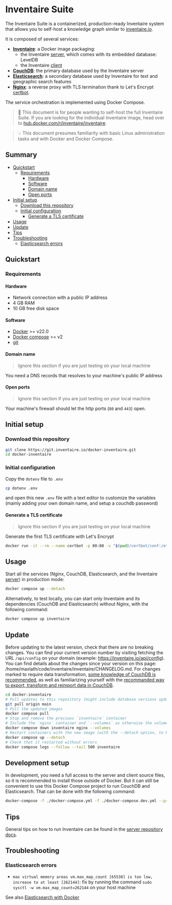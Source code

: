 # Inventaire Suite

The Inventaire Suite is a containerized, production-ready Inventaire system that allows you to self-host a knowledge graph similar to [inventaire.io](https://inventaire.io).

It is composed of several services:
* **[Inventaire](https://hub.docker.com/r/inventaire/inventaire)**: a Docker image packaging:
  * the Inventaire [server](https://git.inventaire.io/inventaire/), which comes with its embedded database: LevelDB
  * the Inventaire [client](https://git.inventaire.io/inventaire-client/)
* **[CouchDB](https://hub.docker.com/_/couchdb)**: the primary database used by the Inventaire server
* **[Elasticsearch](https://hub.docker.com/_/elasticsearch)**: a secondary database used by Inventaire for text and geographic search features
* **[Nginx](https://hub.docker.com/_/nginx)**: a reverse proxy with TLS termination thank to Let's Encrypt [certbot](https://hub.docker.com/r/certbot/certbot).

The service orchestration is implemented using Docker Compose.

> 🔧 This document is for people wanting to self-host the full Inventaire Suite. If you are looking for the individual Inventaire image, head over to [hub.docker.com/r/inventaire/inventaire](https://hub.docker.com/r/inventaire/inventaire).

> 💡 This document presumes familiarity with basic Linux administration tasks and with Docker and Docker Compose.

## Summary

<!-- START doctoc generated TOC please keep comment here to allow auto update -->
<!-- DON'T EDIT THIS SECTION, INSTEAD RE-RUN doctoc TO UPDATE -->

- [Quickstart](#quickstart)
  - [Requirements](#requirements)
    - [Hardware](#hardware)
    - [Software](#software)
    - [Domain name](#domain-name)
    - [Open ports](#open-ports)
- [Initial setup](#initial-setup)
  - [Download this repository](#download-this-repository)
  - [Initial configuration](#initial-configuration)
    - [Generate a TLS certificate](#generate-a-tls-certificate)
- [Usage](#usage)
- [Update](#update)
- [Tips](#tips)
- [Troubleshooting](#troubleshooting)
  - [Elasticsearch errors](#elasticsearch-errors)

<!-- END doctoc generated TOC please keep comment here to allow auto update -->

## Quickstart
### Requirements
#### Hardware
* Network connection with a public IP address
* 4 GB RAM
* 10 GB free disk space

#### Software
* [Docker](https://docs.docker.com/get-started/get-docker/) >= v22.0
* [Docker compose](https://docs.docker.com/compose/gettingstarted/) >= v2
* [git](https://git-scm.com/)

#### Domain name
> Ignore this section if you are just testing on your local machine

You need a DNS records that resolves to your machine's public IP address

#### Open ports
> Ignore this section if you are just testing on your local machine

Your machine's firewall should let the http ports (`80` and `443`) open.

## Initial setup

### Download this repository
```sh
git clone https://git.inventaire.io/docker-inventaire.git
cd docker-inventaire
```

### Initial configuration
Copy the `dotenv` file to `.env`
```sh
cp dotenv .env
```
and open this new `.env` file with a text editor to customize the variables (mainly adding your own domain name, and setup a couchdb password)

#### Generate a TLS certificate
> Ignore this section if you are just testing on your local machine

Generate the first TLS certificate with Let's Encrypt

```sh
docker run -it --rm --name certbot -p 80:80 -v "$(pwd)/certbot/conf:/etc/letsencrypt" certbot/certbot certonly --standalone
```

## Usage

Start all the services (Nginx, CouchDB, Elasticsearch, and the Inventaire [server](https://git.inventaire.io/inventaire)) in production mode:
```sh
docker compose up --detach
```

Alternatively, to test locally, you can start only Inventaire and its dependencies (CouchDB and Elasticsearch) without Nginx, with the following command:
```sh
docker compose up inventaire
```

## Update

Before updating to the latest version, check that there are no breaking changes.
You can find your current version number by visiting fetching the URL `/api/config` on your domain (example: https://inventaire.io/api/config).
You can find details about the changes since your version on this page: /home/maxlath/code/inventaire/inventaire/CHANGELOG.md.
For changes marked to require data transformation, [some knowledge of CouchDB is recommended](https://docs.couchdb.org/en/stable/intro/index.html), as well as familiarizing yourself with the [recommanded way to export, transform and reimport data in CouchDB](https://github.com/inventaire/inventaire/blob/main/docs/administration/couchdb_data_transformations.md).

```sh
cd docker-inventaire
# Pull updates to this repository (might include database versions updates, and such)
git pull origin main
# Pull the updated images
docker compose pull
# Stop and remove the previous `inventaire` container
# Include the `nginx` container and `--volumes` as otherwise the volume shared between the `inventaire` and the `nginx` container keep the files from the previous image
docker compose down inventaire nginx --volumes
# Restart containers with the new image (with the --detach option, to be able to close the terminal)
docker compose up --detach
# Check that it restarted without errors
docker compose logs --follow --tail 500 inventaire
```

## Development setup

In development, you need a full access to the server and client source files, so it is recommended to install those outside of Docker. But it can still be convenient to use this Docker Compose project to run CouchDB and Elasticsearch. That can be done with the following command:
```sh
docker-compose -f ./docker-compose.yml -f ./docker-compose.dev.yml --profile dev up --detach
```

## Tips

General tips on how to run Inventaire can be found in the [server repository docs](https://git.inventaire.io/inventaire/tree/main/docs).

## Troubleshooting

### Elasticsearch errors

- `max virtual memory areas vm.max_map_count [65530] is too low, increase to at least [262144]`: fix by running the command `sudo sysctl -w vm.max_map_count=262144` on your host machine

See also [Elasticsearch with Docker](https://www.elastic.co/guide/en/elasticsearch/reference/7.9/docker.html)
